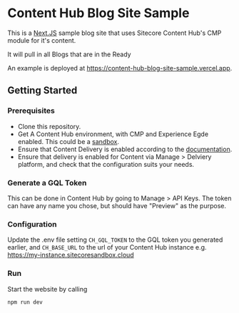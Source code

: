 # Content Hub Blog Site Sample
This is a [Next.JS](https://nextjs.org) sample blog site that uses Sitecore Content Hub's CMP module for it's content.

It will pull in all Blogs that are in the Ready 

An example is deployed at https://content-hub-blog-site-sample.vercel.app.

## Getting Started
### Prerequisites
* Clone this repository.
* Get A Content Hub environment, with CMP and Experience Egde enabled. This could be a [sandbox](create.stylelabs.io).
* Ensure that Content Delivery is enabled according to the [documentation](https://docs.stylelabs.com/contenthub/4.2.x/content/user-documentation/experience-edge/content-delivery/prerequisites.html).
* Ensure that delivery is enabled for Content via Manage > Delviery platform, and check that the configuration suits your needs.

### Generate a GQL Token
This can be done in Content Hub by going to Manage > API Keys. The token can have any name you chose, but should have "Preview" as the purpose.

### Configuration
Update the .env file setting `CH_GQL_TOKEN` to the GQL token you generated earlier, and `CH_BASE_URL` to the url of your Content Hub instance e.g. https://my-instance.sitecoresandbox.cloud

### Run
Start the website by calling

```
npm run dev
```